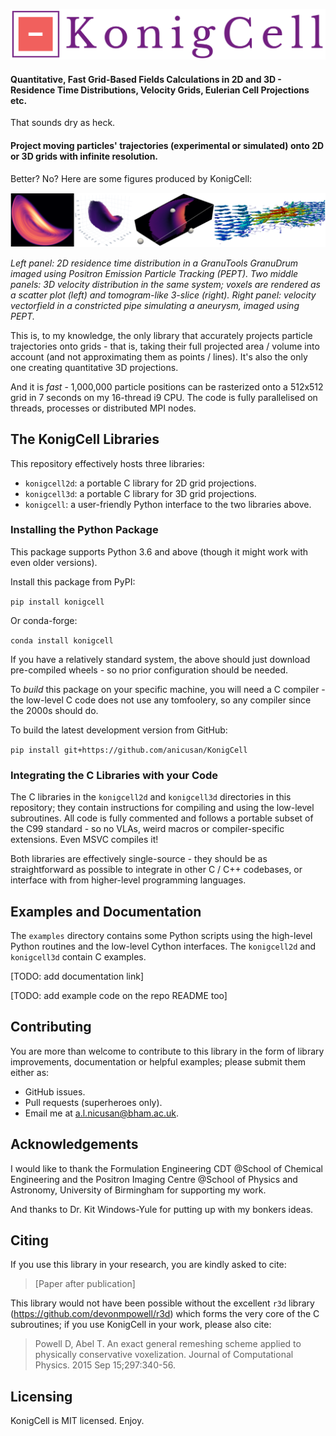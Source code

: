

![KonigCell](/docs/source/_static/logo.png?raw=true "KonigCell Logo.")


#### **Quantitative, Fast Grid-Based Fields Calculations in 2D and 3D** - Residence Time Distributions, Velocity Grids, Eulerian Cell Projections etc.

That sounds dry as heck.

#### **Project moving particles' trajectories (experimental or simulated) onto 2D or 3D grids with infinite resolution.**

Better? No? Here are some figures produced by KonigCell:


![Example Plots](/docs/source/_static/examples.png?raw=true "Example plots produced by KonigCell.")

*Left panel: 2D residence time distribution in a GranuTools GranuDrum imaged using Positron Emission Particle Tracking (PEPT). Two middle panels: 3D velocity distribution in the same system; voxels are rendered as a scatter plot (left) and tomogram-like 3-slice (right). Right panel: velocity vectorfield in a constricted pipe simulating a aneurysm, imaged using PEPT.*


This is, to my knowledge, the only library that accurately projects particle
trajectories onto grids - that is, taking their full projected area / volume into
account (and not approximating them as points / lines). It's also the only one creating
quantitative 3D projections.

And it is *fast* - 1,000,000 particle positions can be rasterized onto a 512x512
grid in 7 seconds on my 16-thread i9 CPU. The code is fully parallelised on
threads, processes or distributed MPI nodes.



## The KonigCell Libraries

This repository effectively hosts three libraries:

- `konigcell2d`: a portable C library for 2D grid projections.
- `konigcell3d`: a portable C library for 3D grid projections.
- `konigcell`: a user-friendly Python interface to the two libraries above.



### Installing the Python Package

This package supports Python 3.6 and above (though it might work with even older
versions).

Install this package from PyPI:

```pip install konigcell``` 


Or conda-forge:

```conda install konigcell```


If you have a relatively standard system, the above should just download pre-compiled wheels -
so no prior configuration should be needed.


To *build* this package on your specific machine, you will need a C compiler -
the low-level C code does not use any tomfoolery, so any compiler since the
2000s should do.


To build the latest development version from GitHub:

```pip install git+https://github.com/anicusan/KonigCell```



### Integrating the C Libraries with your Code

The C libraries in the `konigcell2d` and `konigcell3d` directories in this repository; they
contain instructions for compiling and using the low-level subroutines. All code is fully
commented and follows a portable subset of the C99 standard - so no VLAs, weird macros or
compiler-specific extensions. Even MSVC compiles it!

Both libraries are effectively single-source - they should be as straightforward as possible
to integrate in other C / C++ codebases, or interface with from higher-level programming
languages.



## Examples and Documentation

The `examples` directory contains some Python scripts using the high-level Python routines
and the low-level Cython interfaces. The `konigcell2d` and `konigcell3d` contain C examples.

[TODO: add documentation link]

[TODO: add example code on the repo README too]



## Contributing
You are more than welcome to contribute to this library in the form of library
improvements, documentation or helpful examples; please submit them either as:

- GitHub issues.
- Pull requests (superheroes only).
- Email me at <a.l.nicusan@bham.ac.uk>.



## Acknowledgements
I would like to thank the Formulation Engineering CDT @School of Chemical
Engineering and the Positron Imaging Centre @School of Physics and
Astronomy, University of Birmingham for supporting my work.

And thanks to Dr. Kit Windows-Yule for putting up with my bonkers ideas.



## Citing
If you use this library in your research, you are kindly asked to cite:

> [Paper after publication]


This library would not have been possible without the excellent `r3d` library
(https://github.com/devonmpowell/r3d) which forms the very core of the C
subroutines; if you use KonigCell in your work, please also cite:

> Powell D, Abel T. An exact general remeshing scheme applied to physically conservative voxelization. Journal of Computational Physics. 2015 Sep 15;297:340-56.



## Licensing
KonigCell is MIT licensed. Enjoy.
